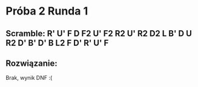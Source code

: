 # Próba 2 Runda 1

## Scramble: R' U' F D F2 U' F2 R2 U' R2 D2 L B' D U R2 D' B' D' B L2 F D' R' U' F 

## Rozwiązanie:
Brak, wynik DNF :(
